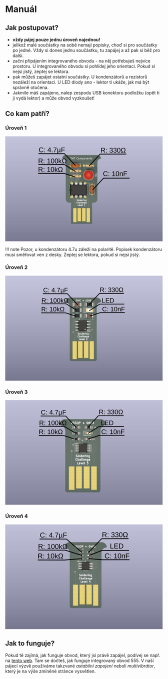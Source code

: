 # Manuál

## Jak postupovat?

- **vždy pájej pouze jednu úroveň najednou!**
- jelikož malé součástky na sobě nemají popisky, choď si pro součástky po jedné.
  Vždy si dones jednu součástku, tu zapájej a až pak si běž pro další.
- začni připájením integrovaného obvodu - na něj potřebuješ nejvíce prostoru. U
  integrovaného obvodu si pohlídej jeho orientaci. Pokud si nejsi jistý, zeptej
  se lektora.
- pak můžeš zapájet ostatní součástky. U kondenzátorů a rezistorů nezáleží na
  orientaci. U LED diody ano - lektor ti ukáže, jak má být správně otočena.
- Jakmile máš zapájeno, nalep zespodu USB konektoru podložku (opět ti ji vydá
  lektor) a může obvod vyzkoušet!

## Co kam patří?

### Úroveň 1

![L1](assets/labels-L1.svg)

!!! note
    Pozor, u kondenzátoru 4.7u záleží na polaritě. Popisek kondenzátoru
    musí směřovat ven z desky. Zeptej se lektora, pokud si nejsi jistý.


### Úroveň 2

![L2](assets/labels-L2.svg)

### Úroveň 3

![L3](assets/labels-L3.svg)

### Úroveň 4

![L4](assets/labels-L4.svg)


## Jak to funguje?

Pokud tě zajímá, jak funguje obvod, který jsi právě zapájel, podívej se např. na
[tento web](https://www.mylms.cz/zapojeni-casovace-555/). Tam se dočteš, jak
funguje integrovaný obvod 555. V naší pájecí výzvě používáme takzvané *astabilní
zapojení* neboli *multivibrátor*, který je na výše zmíněné stránce vysvětlen.
